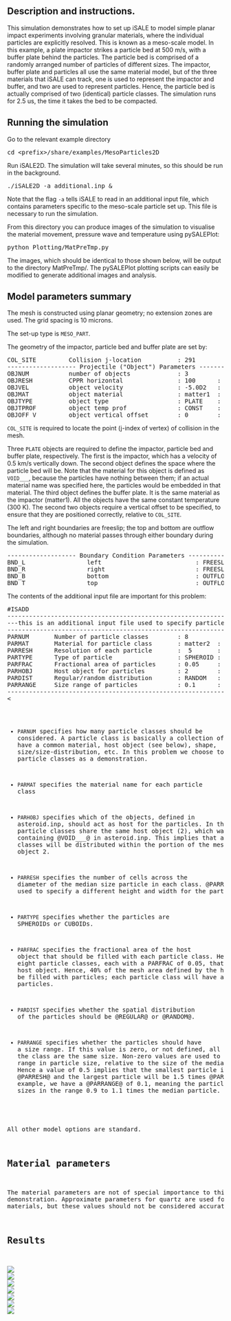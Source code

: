 ## Description and instructions.

This simulation demonstrates how to set up iSALE to model simple planar impact experiments involving granular materials, where the individual particles are explicitly resolved. This is known as a meso-scale model. In this example, a plate impactor strikes a particle bed at 500 m/s, with a buffer plate behind the particles. The particle bed is comprised of a randomly arranged number of particles of different sizes.  The impactor, buffer plate and particles all use the same material model, but of the three materials that iSALE can track, one is used to represent the impactor and buffer, and two are used to represent particles. Hence, the particle bed is actually comprised of two (identical) particle classes. The simulation runs for 2.5 us, the time it takes the bed to be compacted.

## Running the simulation

Go to the relevant example directory
<pre>
cd &lt;prefix&gt;/share/examples/MesoParticles2D
</pre>

Run iSALE2D.  The simulation will take several minutes, so this should be run in the background.
<pre>
./iSALE2D -a additional.inp &
</pre>
Note that the flag `-a` tells iSALE to read in an additional input file, which contains parameters specific to the meso-scale particle set up. This file is necessary to run the simulation.

From this directory you can produce images of the simulation to visualise the material movement, pressure wave and temperature using pySALEPlot:

<pre>
python Plotting/MatPreTmp.py
</pre>

The images, which should be identical to those shown below, will be output to the directory MatPreTmp/. The pySALEPlot plotting scripts can easily be modified to generate additional images and analysis.

## Model parameters summary

The mesh is constructed using planar geometry; no extension zones are used. The grid spacing is 10 microns.

The set-up type is `MESO_PART`.

The geometry of the impactor, particle bed and buffer plate are set by:

<pre>
COL_SITE         Collision j-location          : 291
------------------- Projectile ("Object") Parameters --------------------
OBJNUM           number of objects             : 3
OBJRESH          CPPR horizontal               : 100      : 100     : 40         ! Note these define the half-height of the plate; the thickness of the plate is twice this
OBJVEL           object velocity               : -5.0D2   : 0.D0    : 0.D0
OBJMAT           object material               : matter1  : VOID___ : matter1
OBJTYPE          object type                   : PLATE    : PLATE   : PLATE
OBJTPROF         object temp prof              : CONST    : CONST   : CONST
OBJOFF_V         object vertical offset        : 0        : -200    : -280       ! This specifies the offset in number of cells from COL_SITE to the base of the object
</pre>

`COL_SITE` is required to locate the point (j-index of vertex) of collision in the mesh.

Three `PLATE` objects are required to define the impactor, particle bed and buffer plate, respectively. The first is the impactor, which has a velocity of 0.5 km/s vertically down. The second object defines the space where the particle bed will be. Note that the material for this object is defined as `VOID___`, because the particles have nothing between them; if an actual material name was specified here, the particles would be embedded in that material. The third object defines the buffer plate. It is the same material as the impactor (matter1). All the objects have the same constant temperature (300 K).  The second two objects require a vertical offset to be specified, to ensure that they are positioned correctly, relative to `COL_SITE`.

The left and right boundaries are freeslip; the top and bottom are outflow boundaries, although no material passes through either boundary during the simulation.

<pre>
------------------- Boundary Condition Parameters ----------------------
BND_L                 left                          : FREESLIP
BND_R                 right                         : FREESLIP
BND_B                 bottom                        : OUTFLOW
BND_T                 top                           : OUTFLOW
</pre>

The contents of the additional input file are important for this problem:

<pre>
#ISADD
---------------------------------------------------------------------------------------------------------------------------------------
---this is an additional input file used to specify particle classes
---------------------------------------------------------------------------------------------------------------------------------------
PARNUM       Number of particle classes        : 8
PARMAT       Material for particle class       : matter2  : matter3  : matter4  : matter5  : matter6  : matter7  : matter8  : matter9   
PARRESH      Resolution of each particle       :  5       : 5        :  5       : 5        :  5       : 5        :  5       : 5         
PARTYPE      Type of particle                  : SPHEROID : SPHEROID : SPHEROID : SPHEROID : SPHEROID : SPHEROID : SPHEROID : SPHEROID  
PARFRAC      Fractional area of particles      : 0.05     : 0.05     : 0.05     : 0.05     : 0.05     : 0.05     : 0.05     : 0.05       
PARHOBJ      Host object for particles         : 2        : 2        : 2        : 2        : 2        : 2        : 2        : 2         
PARDIST      Regular/random distribution       : RANDOM   : RANDOM   : RANDOM   : RANDOM   : RANDOM   : RANDOM   : RANDOM   : RANDOM    
PARRANGE     Size range of particles           : 0.1      : 0.1      : 0.1      : 0.1      : 0.1      : 0.1      : 0.1      : 0.1       
---------------------------------------------------------------------------------------------------------------------------------------
<<END
</pre>

* `PARNUM` specifies how many particle classes should be considered. A particle class is basically a collection of particles that have a common material, host object (see below), shape, size/size-distribution, etc.  In this problem we choose to have eight particle classes as a demonstration.

* `PARMAT` specifies the material name for each particle class

* `PARHOBJ` specifies which of the objects, defined in asteroid.inp, should act as host for the particles. In this case, all particle classes share the same host object (2), which was the one containing @VOID___@ in asteroid.inp. This implies that all particle classes will be distributed within the portion of the mesh defined by object 2.

* `PARRESH` specifies the number of cells across the diameter of the median size particle in each class. @PARRESV@ can be used to specify a different height and width for the particles.

* `PARTYPE` specifies whether the particles are SPHEROIDs or CUBOIDs.

* `PARFRAC` specifies the fractional area of the host object that should be filled with each particle class. Here we have eight particle classes, each with a PARFRAC of 0.05, that share the same host object. Hence, 40% of the mesh area defined by the host object will be filled with particles; each particle class will have an equal area of particles.

* `PARDIST` specifies whether the spatial distribution of the particles should be @REGULAR@ or @RANDOM@.

* `PARRANGE` specifies whether the particles should have a size range. If this value is zero, or not defined, all particles in the class are the same size. Non-zero values are used to specify the range in particle size, relative to the size of the median particle. Hence a value of 0.5 implies that the smallest particle is 0.5 times @PARRESH@ and the largest particle will be 1.5 times @PARRESH@. In this example, we have a @PARRANGE@ of 0.1, meaning the particles will have sizes in the range 0.9 to 1.1 times the median particle.

All other model options are standard.

## Material parameters

The material parameters are not of special importance to this demonstration. Approximate parameters for quartz are used for all three materials, but these values should not be considered accurate.

## Results

![](https://isale-code.github.io/images/examples/MesoParticles2D/000.png)
![](https://isale-code.github.io/images/examples/MesoParticles2D/001.png)
![](https://isale-code.github.io/images/examples/MesoParticles2D/002.png)
![](https://isale-code.github.io/images/examples/MesoParticles2D/015.png)
![](https://isale-code.github.io/images/examples/MesoParticles2D/028.png)
![](https://isale-code.github.io/images/examples/MesoParticles2D/031.png)
![](https://isale-code.github.io/images/examples/MesoParticles2D/040.png)